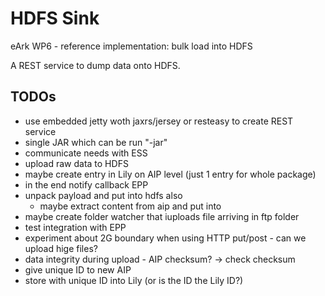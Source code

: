 HDFS Sink 
===============

eArk WP6 - reference implementation: bulk load into HDFS

A REST service to dump data onto HDFS.


TODOs
-----
- use embedded jetty woth jaxrs/jersey or resteasy to create REST service
- single JAR which can be run "-jar"
- communicate needs with ESS
- upload raw data to HDFS
- maybe create entry in Lily on AIP level (just 1 entry for whole package)
- in the end notify callback EPP
- unpack payload and put into hdfs also
  - maybe extract content from aip and put into
- maybe create folder watcher that iuploads file arriving in ftp folder
- test integration with EPP
- experiment about 2G boundary when using HTTP put/post - can we upload hige files?
- data integrity during upload - AIP checksum? -> check checksum
- give unique ID to new AIP
- store with unique ID into Lily (or is the ID the Lily ID?)
